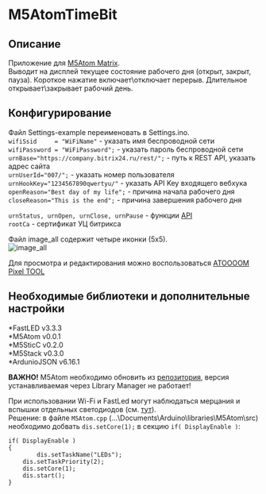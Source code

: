 # M5AtomTimeBit
## Описание  
Приложение для [M5Atom Matrix](https://m5stack.com/collections/m5-atom/products/atom-matrix-esp32-development-kit).  
Выводит на дисплей текущее состояние рабочего дня (открыт, закрыт, пауза). Короткое нажатие включает\отключает перерыв. Длительное открывает\закрывает рабочий день.  

## Конфигурирование  
Файл Settings-example переименовать в Settings.ino.  
```wifiSsid     = "WiFiName"``` - указать имя беспроводной сети  
```wifiPassword = "WiFiPassword";``` - указать пароль беспроводной сети  
```urnBase="https://company.bitrix24.ru/rest/";``` - путь к REST API, указать адрес сайта  
```urnUserId="007/";``` - указать номер пользователя  
```urnHookKey="1234567890qwertyu/"``` - указать API Key входящего вебхука  
```openReason="Best day of my life";``` - причина начала рабочего дня  
```closeReason="This is the end";``` - причина завершения рабочего дня  
    
```urnStatus, urnOpen, urnClose, urnPause``` - функции [API](https://dev.1c-bitrix.ru/rest_help/timeman/base/index.php)  
```rootCa``` - сертификат УЦ битрикса
  
Файл image_all содержит четыре иконки (5х5).  
![image_all](/image/image_all_scr.png)  
  
Для просмотра и редактирования можно воспользоваться [ATOOOOM Pixel TOOL](https://m5stack.oss-cn-shenzhen.aliyuncs.com/resource/software/AtomPixTool.exe)

## Необходимые библиотеки и дополнительные настройки  
*FastLED v3.3.3  
*M5Atom v0.0.1  
*M5SticC v0.2.0  
*M5Stack v0.3.0  
*ArdunioJSON v6.16.1  
  
**ВАЖНО!** M5Atom необходимо обновить из [репозитория](https://github.com/m5stack/M5Atom), версия устанавливаемая через Library Manager не работает!  
  
При использовании Wi-Fi и FastLed могут наблюдаться мерцания и вспышки отдельных светодиодов (см. [тут](https://github.com/m5stack/M5Atom/issues/15)).  
Решение: в файле ```M5Atom.cpp``` (...\Documents\Arduino\libraries\M5Atom\src\) необходимо добвать ```dis.setCore(1);``` в секцию ```if( DisplayEnable )```:  
```
if( DisplayEnable )
{
    	dis.setTaskName("LEDs");
	dis.setTaskPriority(2);
	dis.setCore(1);
	dis.start();
}
```
